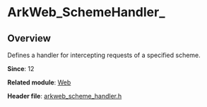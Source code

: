# ArkWeb_SchemeHandler_

## Overview

Defines a handler for intercepting requests of a specified scheme.

**Since**: 12

**Related module**: [Web](capi-web.md)

**Header file**: [arkweb_scheme_handler.h](capi-arkweb-scheme-handler-h.md)
